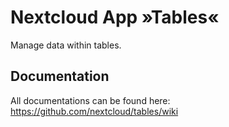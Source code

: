 # Nextcloud App »Tables«

Manage data within tables.

## Documentation
All documentations can be found here: https://github.com/nextcloud/tables/wiki